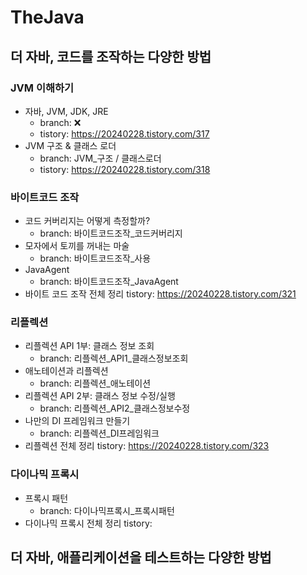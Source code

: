 # TheJava 

## 더 자바, 코드를 조작하는 다양한 방법 

### JVM 이해하기
- 자바, JVM, JDK, JRE
  - branch: ❌
  - tistory: https://20240228.tistory.com/317
- JVM 구조 & 클래스 로더 
  - branch: JVM_구조 / 클래스로더 
  - tistory: https://20240228.tistory.com/318
 
### 바이트코드 조작
- 코드 커버리지는 어떻게 측정할까?
  - branch: 바이트코드조작_코드커버리지
- 모자에서 토끼를 꺼내는 마술
  - branch: 바이트코드조작_사용 
- JavaAgent
  - branch: 바이트코드조작_JavaAgent
- 바이트 코드 조작 전체 정리 tistory: https://20240228.tistory.com/321

### 리플렉션 
- 리플렉션 API 1부: 클래스 정보 조회
  - branch: 리플렉션_API1_클래스정보조회 
- 애노테이션과 리플렉션
  - branch: 리플렉션_애노테이션
- 리플렉션 API 2부: 클래스 정보 수정/실행
  - branch: 리플렉션_API2_클래스정보수정
- 나만의 DI 프레임워크 만들기 
  - branch: 리플렉션_DI프레임워크 
- 리플렉션 전체 정리 tistory: https://20240228.tistory.com/323

### 다이나믹 프록시 
- 프록시 패턴 
  - branch: 다이나믹프록시_프록시패턴
- 다이나믹 프록시 전체 정리 tistory:

## 더 자바, 애플리케이션을 테스트하는 다양한 방법
